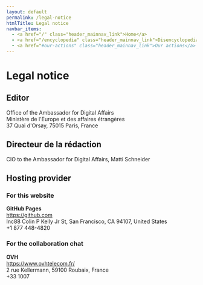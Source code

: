 ```yaml
---
layout: default
permalink: /legal-notice
htmlTitle: Legal notice
navbar_items:
  - <a href="/" class="header_mainnav_link">Home</a>
  - <a href="/encyclopedia" class="header_mainnav_link">Disencyclopedia</a>
  - <a href="#our-actions" class="header_mainnav_link">Our actions</a>
---
```


# Legal notice

## Editor

Office of the Ambassador for Digital Affairs  
Ministère de l'Europe et des affaires étrangères  
37 Quai d'Orsay, 75015 Paris, France

## Directeur de la rédaction

CIO to the Ambassador for Digital Affairs, Matti Schneider

## Hosting provider

### For this website

**GitHub Pages**  
<a href="https://github.com">https://github.com</a>  
Inc88 Colin P Kelly Jr St, San Francisco, CA 94107, United States  
+1 877 448-4820

### For the collaboration chat

**OVH**  
<a href="https://www.ovhtelecom.fr/">https://www.ovhtelecom.fr/</a>  
2 rue Kellermann, 59100 Roubaix, France  
+33 1007